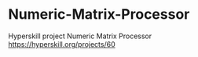 # Numeric-Matrix-Processor
Hyperskill project Numeric Matrix Processor
https://hyperskill.org/projects/60
